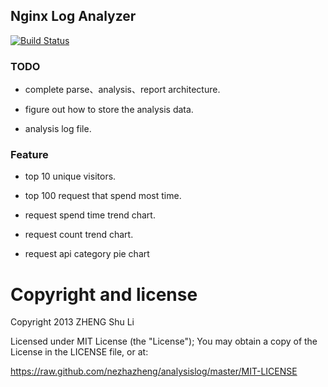 Nginx Log Analyzer
-----
[![Build Status](https://travis-ci.org/nezhazheng/analysislog.png)](https://travis-ci.org/nezhazheng/analysislog)

### TODO

* complete parse、analysis、report architecture.

* figure out how to store the analysis data.

* analysis log file.

### Feature

* top 10 unique visitors.

* top 100 request that spend most time.

* request spend time trend chart.

* request count trend chart.

* request api category pie chart


# Copyright and license
Copyright 2013 ZHENG Shu Li

Licensed under MIT License (the "License"); You may obtain a copy of the License in the LICENSE file, or at:

https://raw.github.com/nezhazheng/analysislog/master/MIT-LICENSE
